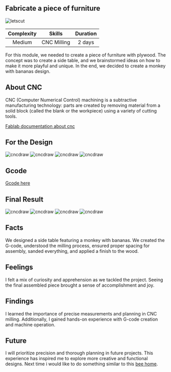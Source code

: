 ## Fabricate a piece of furniture
![letscut](<../../images/DigitalPrototyping/letscute.png>)

| Complexity | Skills |  Duration |   
| :---:| :---------: | :---: | 
| Medium | CNC Milling |2 days |

For this module, we needed to create a piece of furniture with plywood. The concept was to create a side table, and we brainstormed ideas on how to make it more playful and unique. In the end, we decided to create a monkey with bananas design.

## About CNC
CNC (Computer Numerical Control) machining is a
subtractive manufacturing technology: parts are created
by removing material from a solid block (called the blank
or the workpiece) using a variety of cutting tools.

[Fablab documentation about cnc](https://fablabbcn-projects.gitlab.io/learning/educational-docs/mdef/classes/cnc/)

## For the Design 
![cncdraw](../../images/DigitalPrototyping/CNCdraw.jpeg)
![cncdraw](../../images/DigitalPrototyping/baseplan.png)
![cncdraw](../../images/DigitalPrototyping/cnc04.png)
![cncdraw](../../images/DigitalPrototyping/cnc03.png)

## Gcode 
[Gcode here](https://github.com/33dudu/CNC-monkey/tree/main)

## Final Result
![cncdraw](../../images/DigitalPrototyping/cutting.jpeg)
![cncdraw](../../images/DigitalPrototyping/done.jpeg)
![cncdraw](../../images/DigitalPrototyping/final.jpeg)
![cncdraw](../../images/DigitalPrototyping/out.jpeg)

## Facts
We designed a side table featuring a monkey with bananas. We created the G-code, understood the milling process, ensured proper spacing for assembly, sanded everything, and applied a finish to the wood.

## Feelings
I felt a mix of curiosity and apprehension as we tackled the project. Seeing the final assembled piece brought a sense of accomplishment and joy.

## Findings
I learned the importance of precise measurements and planning in CNC milling. Additionally, I gained hands-on experience with G-code creation and machine operation.

## Future
I will prioritize precision and thorough planning in future projects. This experience has inspired me to explore more creative and functional designs. Next time i would like to do something similar to this [bee home](https://space10.com/projects/bee-home).

